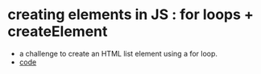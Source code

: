 # creating elements in JS : for loops + createElement

-   a challenge to create an HTML list element using a for loop.
-   [code](app.js)
